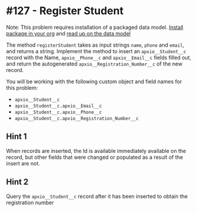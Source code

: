 # #127 - Register Student

Note: This problem requires installation of a packaged data model. [Install package in your org](https://login.salesforce.com/packaging/installPackage.apexp?p0=04t5f000000Gx6CAAS) and [read up on the data model](https://gist.github.com/maujood/9bca1e95a9fe39b1cb881a116873d83e)

The method <code>registerStudent</code> takes as input strings <code>name</code>, <code>phone</code> and <code>email</code>, and returns a string. Implement the method to insert an <code>apxio__Student__c</code> record with the Name, <code>apxio__Phone__c</code> and <code>apxio__Email__c</code> fields filled out, and return the autogenerated <code>apxio__Registration_Number__c</code> of the new record.

You will be working with the following custom object and field names for this problem:

- <code>apxio__Student__c</code></br>
- <code>apxio__Student__c.apxio__Email__c</code></br>
- <code>apxio__Student__c.apxio__Phone__c</code></br>
- <code>apxio__Student__c.apxio__Registration_Number__c</code>

## Hint 1

When records are inserted, the Id is available immediately available on the record, but other fields that were changed or populated as a result of the insert are not.

## Hint 2

Query the <code>apxio__Student__c</code> record after it has been inserted to obtain the registration number